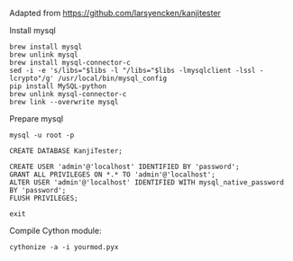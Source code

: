 Adapted from https://github.com/larsyencken/kanjitester


Install mysql

    brew install mysql
    brew unlink mysql
    brew install mysql-connector-c
    sed -i -e 's/libs="$libs -l "/libs="$libs -lmysqlclient -lssl -lcrypto"/g' /usr/local/bin/mysql_config
    pip install MySQL-python
    brew unlink mysql-connector-c
    brew link --overwrite mysql
    
Prepare mysql

    mysql -u root -p
    
    CREATE DATABASE KanjiTester;
    
    CREATE USER 'admin'@'localhost' IDENTIFIED BY 'password';
    GRANT ALL PRIVILEGES ON *.* TO 'admin'@'localhost';
    ALTER USER 'admin'@'localhost' IDENTIFIED WITH mysql_native_password BY 'password';
    FLUSH PRIVILEGES;
    
    exit
    
   
Compile Cython module:

    cythonize -a -i yourmod.pyx

